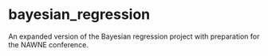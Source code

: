 # bayesian_regression
An expanded version of the Bayesian regression project with preparation for the NAWNE conference.
